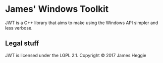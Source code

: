 James' Windows Toolkit
======================

JWT is a C++ library that aims to make using the Windows API simpler and less verbose.

Legal stuff
-----------
JWT is licensed under the LGPL 2.1.
Copyright &copy; 2017 James Heggie
